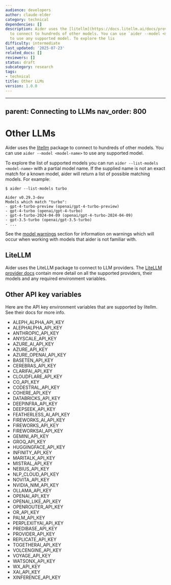 ```yaml
---
audience: developers
author: claude-elder
category: technical
dependencies: []
description: Aider uses the [litellm](https://docs.litellm.ai/docs/providers) package
  to connect to hundreds of other models. You can use `aider --model <model-name>`
  to use any supported model. To explore the lis
difficulty: intermediate
last_updated: '2025-07-23'
related_docs: []
reviewers: []
status: draft
subcategory: research
tags:
- technical
title: Other LLMs
version: 1.0.0
---
```


---
parent: Connecting to LLMs
nav_order: 800
---

# Other LLMs

Aider uses the [litellm](https://docs.litellm.ai/docs/providers) package
to connect to hundreds of other models.
You can use `aider --model <model-name>` to use any supported model.

To explore the list of supported models you can run `aider --list-models <model-name>`
with a partial model name.
If the supplied name is not an exact match for a known model, aider will
return a list of possible matching models.
For example:

```
$ aider --list-models turbo

Aider v0.29.3-dev
Models which match "turbo":
- gpt-4-turbo-preview (openai/gpt-4-turbo-preview)
- gpt-4-turbo (openai/gpt-4-turbo)
- gpt-4-turbo-2024-04-09 (openai/gpt-4-turbo-2024-04-09)
- gpt-3.5-turbo (openai/gpt-3.5-turbo)
- ...
```

See the [model warnings](warnings.html)
section for information on warnings which will occur
when working with models that aider is not familiar with.

## LiteLLM

Aider uses the LiteLLM package to connect to LLM providers.
The [LiteLLM provider docs](https://docs.litellm.ai/docs/providers)
contain more detail on all the supported providers,
their models and any required environment variables.


## Other API key variables

Here are the API key environment variables that are supported
by litellm. See their docs for more info.

<!--[[[cog
from subprocess import run
lines = run(
    "egrep -ho '[A-Z_]+_API_KEY' ../litellm/litellm/*py | sort -u",
    shell=True,
    capture_output=True,
    text=True,
    ).stdout
lines = ['- ' + line for line in lines.splitlines(keepends=True)]
cog.out(''.join(lines))
]]]-->
- ALEPH_ALPHA_API_KEY
- ALEPHALPHA_API_KEY
- ANTHROPIC_API_KEY
- ANYSCALE_API_KEY
- AZURE_AI_API_KEY
- AZURE_API_KEY
- AZURE_OPENAI_API_KEY
- BASETEN_API_KEY
- CEREBRAS_API_KEY
- CLARIFAI_API_KEY
- CLOUDFLARE_API_KEY
- CO_API_KEY
- CODESTRAL_API_KEY
- COHERE_API_KEY
- DATABRICKS_API_KEY
- DEEPINFRA_API_KEY
- DEEPSEEK_API_KEY
- FEATHERLESS_AI_API_KEY
- FIREWORKS_AI_API_KEY
- FIREWORKS_API_KEY
- FIREWORKSAI_API_KEY
- GEMINI_API_KEY
- GROQ_API_KEY
- HUGGINGFACE_API_KEY
- INFINITY_API_KEY
- MARITALK_API_KEY
- MISTRAL_API_KEY
- NEBIUS_API_KEY
- NLP_CLOUD_API_KEY
- NOVITA_API_KEY
- NVIDIA_NIM_API_KEY
- OLLAMA_API_KEY
- OPENAI_API_KEY
- OPENAI_LIKE_API_KEY
- OPENROUTER_API_KEY
- OR_API_KEY
- PALM_API_KEY
- PERPLEXITYAI_API_KEY
- PREDIBASE_API_KEY
- PROVIDER_API_KEY
- REPLICATE_API_KEY
- TOGETHERAI_API_KEY
- VOLCENGINE_API_KEY
- VOYAGE_API_KEY
- WATSONX_API_KEY
- WX_API_KEY
- XAI_API_KEY
- XINFERENCE_API_KEY
<!--[[[end]]]-->

